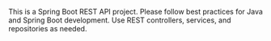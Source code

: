 <!-- Use this file to provide workspace-specific custom instructions to Copilot. For more details, visit https://code.visualstudio.com/docs/copilot/copilot-customization#_use-a-githubcopilotinstructionsmd-file -->

This is a Spring Boot REST API project. Please follow best practices for Java and Spring Boot development. Use REST controllers, services, and repositories as needed.
